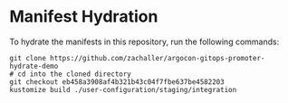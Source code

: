 # Manifest Hydration

To hydrate the manifests in this repository, run the following commands:

```shell
git clone https://github.com/zachaller/argocon-gitops-promoter-hydrate-demo
# cd into the cloned directory
git checkout eb458a3908af4b321b43c04f7fbe637be4582203
kustomize build ./user-configuration/staging/integration
```
